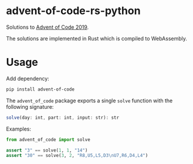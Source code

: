 # advent-of-code-rs-python
Solutions to [Advent of Code 2019](https://adventofcode.com/2019).

The solutions are implemented in Rust which is compiled to WebAssembly.

# Usage
Add dependency:

```sh
pip install advent-of-code
```

The `advent_of_code` package exports a single `solve` function with the following signature:

```js
solve(day: int, part: int, input: str): str
```

Examples:

```python
from advent_of_code import solve

assert "3" == solve(1, 1, "14")
assert "30" == solve(3, 2, "R8,U5,L5,D3\nU7,R6,D4,L4")
```

